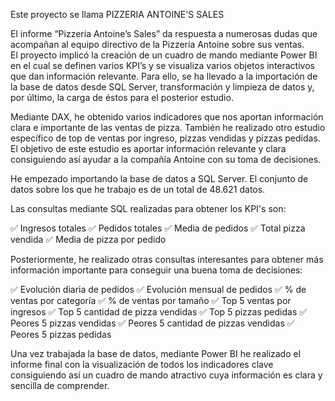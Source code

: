 Este proyecto se llama PIZZERIA ANTOINE'S SALES 

El informe “Pizzería Antoine’s Sales” da respuesta a numerosas dudas que acompañan al equipo directivo de la Pizzería Antoine sobre sus ventas.  
El proyecto implicó la creación de un cuadro de mando mediante Power BI en el cual se definen varios KPI’s y se visualiza varios objetos interactivos que dan información relevante.
Para ello, se ha llevado a la importación de la base de datos desde SQL Server, transformación y limpieza de datos y, por último, la carga de éstos para el posterior estudio.

Mediante DAX, he obtenido varios indicadores que nos aportan información clara e importante de las ventas de pizza. También he realizado otro estudio específico de top de ventas por ingreso, pizzas vendidas y pizzas pedidas. 
El objetivo de este estudio es aportar información relevante y clara consiguiendo así ayudar a la compañía Antoine con su toma de decisiones. 

He empezado importando la base de datos a SQL Server. El conjunto de datos sobre los que he trabajo es de un total de 48.621 datos.

Las consultas mediante SQL realizadas para obtener los KPI's son:

✅ Ingresos totales
✅ Pedidos totales
✅ Media de pedidos
✅ Total pizza vendida
✅ Media de pizza por pedido

Posteriormente, he realizado otras consultas interesantes para obtener más información importante para conseguir una buena toma de decisiones:

✅ Evolución diaria de pedidos
✅ Evolución mensual de pedidos
✅ % de ventas por categoría
✅ % de ventas por tamaño
✅ Top 5 ventas por ingresos
✅ Top 5 cantidad de pizza vendidas
✅ Top 5 pizzas pedidas
✅ Peores 5 pizzas vendidas
✅ Peores 5 cantidad de pizzas vendidas
✅ Peores 5 pizzas pedidas

Una vez trabajada la base de datos, mediante Power BI he realizado el informe final con la visualización de todos los indicadores clave consiguiendo así un cuadro de mando atractivo cuya información es clara y sencilla de comprender.

